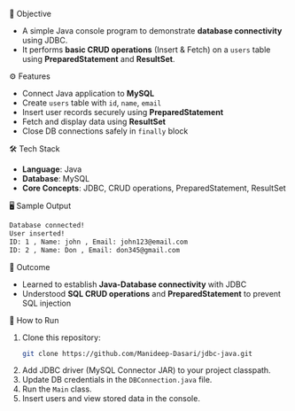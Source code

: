 🎯 Objective
- A simple Java console program to demonstrate **database connectivity** using JDBC.  
- It performs **basic CRUD operations** (Insert & Fetch) on a `users` table using **PreparedStatement** and **ResultSet**.

⚙️ Features
- Connect Java application to **MySQL**  
- Create `users` table with `id`, `name`, `email`  
- Insert user records securely using **PreparedStatement**  
- Fetch and display data using **ResultSet**  
- Close DB connections safely in `finally` block

🛠️ Tech Stack
- **Language**: Java  
- **Database**: MySQL 
- **Core Concepts**: JDBC, CRUD operations, PreparedStatement, ResultSet

🖥️ Sample Output
```bash
Database connected!
User inserted!
ID: 1 , Name: john , Email: john123@email.com
ID: 2 , Name: Don , Email: don345@gmail.com
```

📌 Outcome
- Learned to establish **Java-Database connectivity** with JDBC
- Understood **SQL CRUD operations** and **PreparedStatement** to prevent SQL injection


🚀 How to Run
1. Clone this repository:
   ```bash
   git clone https://github.com/Manideep-Dasari/jdbc-java.git
   ```
2. Add JDBC driver (MySQL Connector JAR) to your project classpath.
3. Update DB credentials in the `DBConnection.java` file.
4. Run the `Main` class.
5. Insert users and view stored data in the console.
